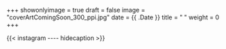 +++
showonlyimage = true
draft = false
image = "coverArtComingSoon_300_ppi.jpg"
date = {{ .Date }}
title = "  "
weight = 0
+++


{{< instagram ---- hidecaption >}}